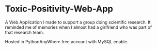 # Toxic-Positivity-Web-App
A Web Application I made to support a group doing scientific research. It reminded me of memories when I almost had a girlfriend who was part of that research team.

Hosted in PythonAnyWhere free account with MySQL enable.

